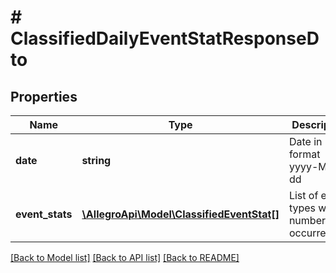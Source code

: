 # # ClassifiedDailyEventStatResponseDto

## Properties

Name | Type | Description | Notes
------------ | ------------- | ------------- | -------------
**date** | **string** | Date in format yyyy-MM-dd | [optional]
**event_stats** | [**\AllegroApi\Model\ClassifiedEventStat[]**](ClassifiedEventStat.md) | List of event types with number of occurrences. | [optional]

[[Back to Model list]](../../README.md#models) [[Back to API list]](../../README.md#endpoints) [[Back to README]](../../README.md)

